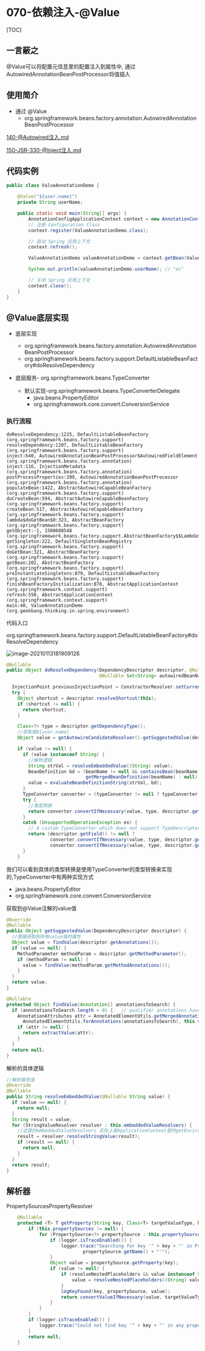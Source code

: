 # 070-依赖注入-@Value

[TOC]

## 一言蔽之

@Value可以将配置元信息里的配置注入到属性中, 通过AutowiredAnnotationBeanPostProcessor将值插入

## 使用简介

- 通过 @Value
  - org.springframework.beans.factory.annotation.AutowiredAnnotationBeanPostProcessor

 [140-@Autowired注入.md](../005-SpringIoC依赖注入/140-@Autowired注入.md) 

 [150-JSR-330-@Inject注入.md](../005-SpringIoC依赖注入/150-JSR-330-@Inject注入.md) 

## 代码实例

```java
public class ValueAnnotationDemo {

    @Value("${user.name}")
    private String userName;

    public static void main(String[] args) {
        AnnotationConfigApplicationContext context = new AnnotationConfigApplicationContext();
        // 注册 Configuration Class
        context.register(ValueAnnotationDemo.class);

        // 启动 Spring 应用上下文
        context.refresh();

        ValueAnnotationDemo valueAnnotationDemo = context.getBean(ValueAnnotationDemo.class);

        System.out.println(valueAnnotationDemo.userName); // "ec"

        // 关闭 Spring 应用上下文
        context.close();
    }
}
```

## @Value底层实现

- 底层实现
  - org.springframework.beans.factory.annotation.AutowiredAnnotationBeanPostProcessor
  - org.springframework.beans.factory.support.DefaultListableBeanFactory#doResolveDependency

- 底层服务- org.springframework.beans.TypeConverter
  - 默认实现-org.springframework.beans.TypeConverterDelegate
    - java.beans.PropertyEditor
    - org.springframework.core.convert.ConversionService

### 执行流程

```
doResolveDependency:1225, DefaultListableBeanFactory (org.springframework.beans.factory.support)
resolveDependency:1207, DefaultListableBeanFactory (org.springframework.beans.factory.support)
inject:640, AutowiredAnnotationBeanPostProcessor$AutowiredFieldElement (org.springframework.beans.factory.annotation)
inject:116, InjectionMetadata (org.springframework.beans.factory.annotation)
postProcessProperties:399, AutowiredAnnotationBeanPostProcessor (org.springframework.beans.factory.annotation)
populateBean:1422, AbstractAutowireCapableBeanFactory (org.springframework.beans.factory.support)
doCreateBean:594, AbstractAutowireCapableBeanFactory (org.springframework.beans.factory.support)
createBean:517, AbstractAutowireCapableBeanFactory (org.springframework.beans.factory.support)
lambda$doGetBean$0:323, AbstractBeanFactory (org.springframework.beans.factory.support)
getObject:-1, 1500608548 (org.springframework.beans.factory.support.AbstractBeanFactory$$Lambda$13)
getSingleton:222, DefaultSingletonBeanRegistry (org.springframework.beans.factory.support)
doGetBean:321, AbstractBeanFactory (org.springframework.beans.factory.support)
getBean:202, AbstractBeanFactory (org.springframework.beans.factory.support)
preInstantiateSingletons:879, DefaultListableBeanFactory (org.springframework.beans.factory.support)
finishBeanFactoryInitialization:878, AbstractApplicationContext (org.springframework.context.support)
refresh:550, AbstractApplicationContext (org.springframework.context.support)
main:40, ValueAnnotationDemo (org.geekbang.thinking.in.spring.environment)
```

代码入口

org.springframework.beans.factory.support.DefaultListableBeanFactory#doResolveDependency

![image-20210113181909126](../../assets/image-20210113181909126.png)

```java
@Nullable
public Object doResolveDependency(DependencyDescriptor descriptor, @Nullable String beanName,
                                  @Nullable Set<String> autowiredBeanNames, @Nullable TypeConverter typeConverter) throws BeansException {

  InjectionPoint previousInjectionPoint = ConstructorResolver.setCurrentInjectionPoint(descriptor);
  try {
    Object shortcut = descriptor.resolveShortcut(this);
    if (shortcut != null) {
      return shortcut;
    }

    Class<?> type = descriptor.getDependencyType();
    //获取值${user.name}
    Object value = getAutowireCandidateResolver().getSuggestedValue(descriptor);

    if (value != null) {
      if (value instanceof String) {
        //解析逻辑
        String strVal = resolveEmbeddedValue((String) value);
        BeanDefinition bd = (beanName != null && containsBean(beanName) ?
                             getMergedBeanDefinition(beanName) : null);
        value = evaluateBeanDefinitionString(strVal, bd);
      }
      TypeConverter converter = (typeConverter != null ? typeConverter : getTypeConverter());
      try {
        //类型转换
        return converter.convertIfNecessary(value, type, descriptor.getTypeDescriptor());
      }
      catch (UnsupportedOperationException ex) {
        // A custom TypeConverter which does not support TypeDescriptor resolution...
        return (descriptor.getField() != null ?
                converter.convertIfNecessary(value, type, descriptor.getField()) :
                converter.convertIfNecessary(value, type, descriptor.getMethodParameter()));
      }
    }

```

我们可以看到具体的类型转换是使用TypeConverter的类型转换来实现的,TypeConverter中有两种实现方式

- java.beans.PropertyEditor
- org.springframework.core.convert.ConversionService

获取到@Value注解的value值

```java
@Override
@Nullable
public Object getSuggestedValue(DependencyDescriptor descriptor) {
  //直接获取到所有value值的属性
  Object value = findValue(descriptor.getAnnotations());
  if (value == null) {
    MethodParameter methodParam = descriptor.getMethodParameter();
    if (methodParam != null) {
      value = findValue(methodParam.getMethodAnnotations());
    }
  }
  return value;
}

@Nullable
protected Object findValue(Annotation[] annotationsToSearch) {
  if (annotationsToSearch.length > 0) {   // qualifier annotations have to be local
    AnnotationAttributes attr = AnnotatedElementUtils.getMergedAnnotationAttributes(
      AnnotatedElementUtils.forAnnotations(annotationsToSearch), this.valueAnnotationType);
    if (attr != null) {
      return extractValue(attr);
    }
  }
  return null;
}
```

解析的具体逻辑

```java
//解析属性值	
@Override
@Nullable
public String resolveEmbeddedValue(@Nullable String value) {
  if (value == null) {
    return null;
  }
  String result = value;
  for (StringValueResolver resolver : this.embeddedValueResolvers) {
    //这里的embeddedValueResolvers 实际上是ApplicationContext里的getEnvironment().resolvePlaceholders(strVal)
    result = resolver.resolveStringValue(result);
    if (result == null) {
      return null;
    }
  }
  return result;
}
```

## 解析器

PropertySourcesPropertyResolver

```java
	@Nullable
	protected <T> T getProperty(String key, Class<T> targetValueType, boolean resolveNestedPlaceholders) {
		if (this.propertySources != null) {
			for (PropertySource<?> propertySource : this.propertySources) {
				if (logger.isTraceEnabled()) {
					logger.trace("Searching for key '" + key + "' in PropertySource '" +
							propertySource.getName() + "'");
				}
				Object value = propertySource.getProperty(key);
				if (value != null) {
					if (resolveNestedPlaceholders && value instanceof String) {
						value = resolveNestedPlaceholders((String) value);
					}
					logKeyFound(key, propertySource, value);
					return convertValueIfNecessary(value, targetValueType);
				}
			}
		}
		if (logger.isTraceEnabled()) {
			logger.trace("Could not find key '" + key + "' in any property source");
		}
		return null;
	}

```

